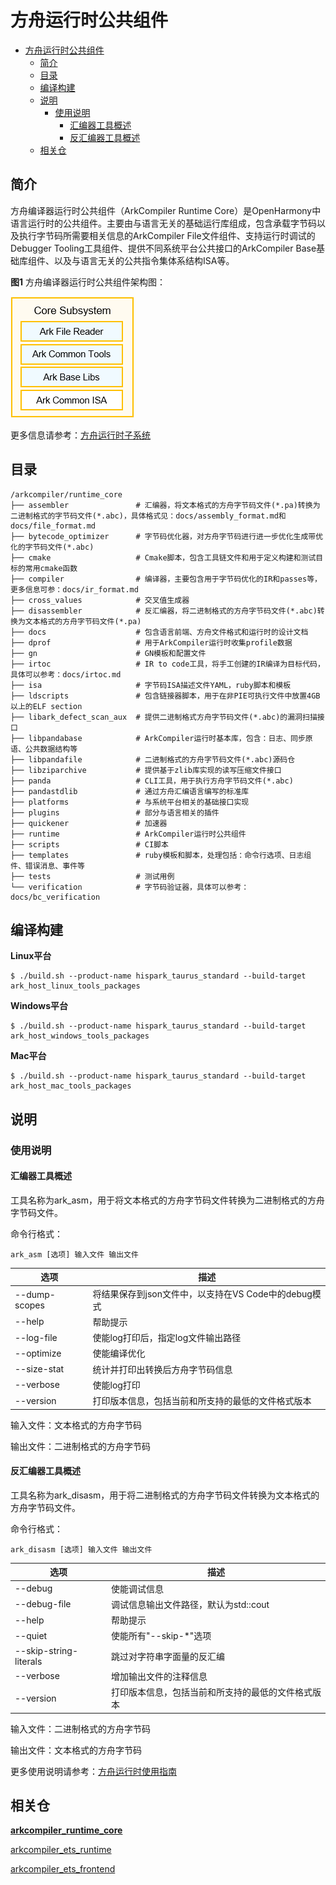 # 方舟运行时公共组件<a name="ZH-CN_TOPIC_0000001138850082"></a>

- [方舟运行时公共组件<a name="ZH-CN_TOPIC_0000001138850082"></a>](#方舟运行时公共组件)
  - [简介<a name="section11660541593"></a>](#简介)
  - [目录<a name="section161941989596"></a>](#目录)
  - [编译构建](#编译构建)
  - [说明](#说明)
    - [使用说明<a name="section1312121216216"></a>](#使用说明)
      - [汇编器工具概述](#汇编器工具概述)
      - [反汇编器工具概述](#反汇编器工具概述)
  - [相关仓<a name="section1371113476307"></a>](#相关仓)

## 简介<a name="section11660541593"></a>

方舟编译器运行时公共组件（ArkCompiler Runtime Core）是OpenHarmony中语言运行时的公共组件。主要由与语言无关的基础运行库组成，包含承载字节码以及执行字节码所需要相关信息的ArkCompiler File文件组件、支持运行时调试的Debugger Tooling工具组件、提供不同系统平台公共接口的ArkCompiler Base基础库组件、以及与语言无关的公共指令集体系结构ISA等。

**图1** 方舟编译器运行时公共组件架构图：

![方舟编译器运行时公共组件架构图](docs/images/runtime_core_arch.png)

更多信息请参考：[方舟运行时子系统](https://gitee.com/openharmony/docs/blob/master/zh-cn/readme/ARK-Runtime-Subsystem-zh.md)

## 目录<a name="section161941989596"></a>

```
/arkcompiler/runtime_core
├── assembler               # 汇编器，将文本格式的方舟字节码文件(*.pa)转换为二进制格式的字节码文件(*.abc)，具体格式见：docs/assembly_format.md和docs/file_format.md
├── bytecode_optimizer      # 字节码优化器，对方舟字节码进行进一步优化生成带优化的字节码文件(*.abc)
├── cmake                   # Cmake脚本，包含工具链文件和用于定义构建和测试目标的常用cmake函数
├── compiler                # 编译器，主要包含用于字节码优化的IR和passes等，更多信息可参：docs/ir_format.md
├── cross_values            # 交叉值生成器
├── disassembler            # 反汇编器，将二进制格式的方舟字节码文件(*.abc)转换为文本格式的方舟字节码文件(*.pa)
├── docs                    # 包含语言前端、方舟文件格式和运行时的设计文档
├── dprof                   # 用于ArkCompiler运行时收集profile数据
├── gn                      # GN模板和配置文件
├── irtoc                   # IR to code工具，将手工创建的IR编译为目标代码，具体可以参考：docs/irtoc.md
├── isa                     # 字节码ISA描述文件YAML，ruby脚本和模板
├── ldscripts               # 包含链接器脚本，用于在非PIE可执行文件中放置4GB以上的ELF section
├── libark_defect_scan_aux  # 提供二进制格式方舟字节码文件(*.abc)的漏洞扫描接口
├── libpandabase            # ArkCompiler运行时基本库，包含：日志、同步原语、公共数据结构等
├── libpandafile            # 二进制格式的方舟字节码文件(*.abc)源码仓
├── libziparchive           # 提供基于zlib库实现的读写压缩文件接口
├── panda                   # CLI工具，用于执行方舟字节码文件(*.abc)
├── pandastdlib             # 通过方舟汇编语言编写的标准库
├── platforms               # 与系统平台相关的基础接口实现
├── plugins                 # 部分与语言相关的插件
├── quickener               # 加速器
├── runtime                 # ArkCompiler运行时公共组件
├── scripts                 # CI脚本
├── templates               # ruby模板和脚本，处理包括：命令行选项、日志组件、错误消息、事件等
├── tests                   # 测试用例
└── verification            # 字节码验证器，具体可以参考：docs/bc_verification
```

## 编译构建
**Linux平台**
```
$ ./build.sh --product-name hispark_taurus_standard --build-target ark_host_linux_tools_packages
```
**Windows平台**
```
$ ./build.sh --product-name hispark_taurus_standard --build-target ark_host_windows_tools_packages
```
**Mac平台**
```
$ ./build.sh --product-name hispark_taurus_standard --build-target ark_host_mac_tools_packages
```

## 说明
### 使用说明<a name="section1312121216216"></a>

#### 汇编器工具概述

工具名称为ark\_asm，用于将文本格式的方舟字节码文件转换为二进制格式的方舟字节码文件。

命令行格式：

```
ark_asm [选项] 输入文件 输出文件
```

| 选项 | 描述 |
|---------------|------------------------------------------------|
| --dump-scopes | 将结果保存到json文件中，以支持在VS Code中的debug模式 |
| --help        | 帮助提示 |
| --log-file    | 使能log打印后，指定log文件输出路径 |
| --optimize    | 使能编译优化 |
| --size-stat   | 统计并打印出转换后方舟字节码信息 |
| --verbose     | 使能log打印 |
| --version     | 打印版本信息，包括当前和所支持的最低的文件格式版本 |

输入文件：文本格式的方舟字节码

输出文件：二进制格式的方舟字节码

#### 反汇编器工具概述

工具名称为ark\_disasm，用于将二进制格式的方舟字节码文件转换为文本格式的方舟字节码文件。

命令行格式：

```
ark_disasm [选项] 输入文件 输出文件
```

| 选项 | 描述 |
|------------------------|----------------------------------|
| --debug                | 使能调试信息 |
| --debug-file           | 调试信息输出文件路径，默认为std::cout |
| --help                 | 帮助提示 |
| --quiet                | 使能所有"--skip-\*"选项 |
| --skip-string-literals | 跳过对字符串字面量的反汇编 |
| --verbose              | 增加输出文件的注释信息 |
| --version              | 打印版本信息，包括当前和所支持的最低的文件格式版本 |

输入文件：二进制格式的方舟字节码

输出文件：文本格式的方舟字节码


更多使用说明请参考：[方舟运行时使用指南](https://gitee.com/openharmony/arkcompiler_ets_runtime/blob/master/docs/ARK-Runtime-Usage-Guide-zh.md)

## 相关仓<a name="section1371113476307"></a>

**[arkcompiler\_runtime\_core](https://gitee.com/openharmony/arkcompiler_runtime_core)**

[arkcompiler\_ets\_runtime](https://gitee.com/openharmony/arkcompiler_ets_runtime)

[arkcompiler\_ets\_frontend](https://gitee.com/openharmony/arkcompiler_ets_frontend)
